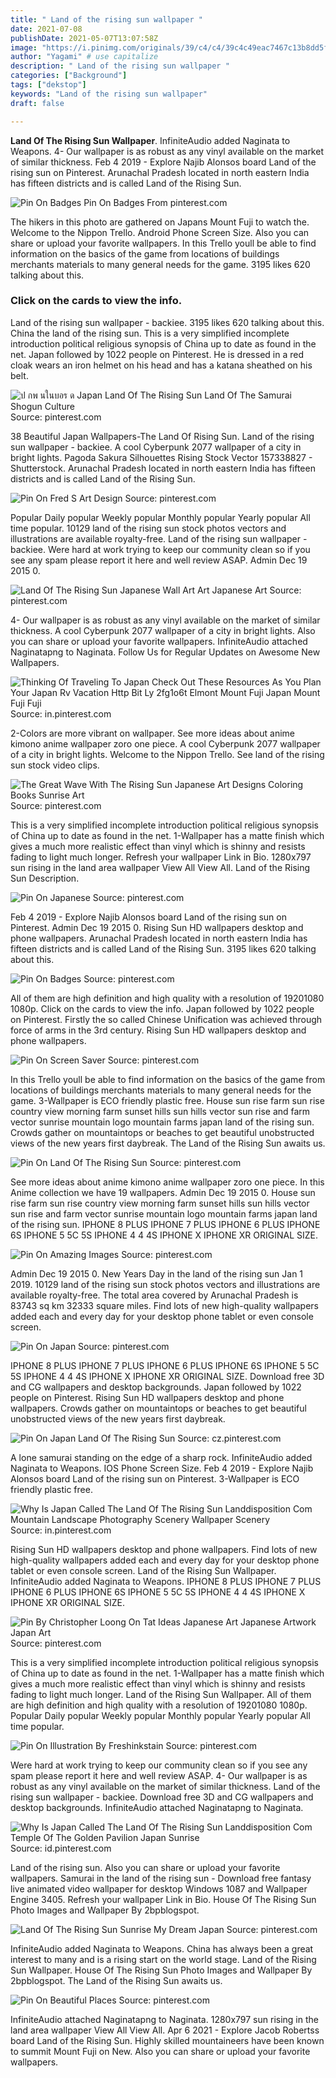 ```yaml
---
title: " Land of the rising sun wallpaper "
date: 2021-07-08
publishDate: 2021-05-07T13:07:58Z
image: "https://i.pinimg.com/originals/39/c4/c4/39c4c49eac7467c13b8dd5fc7e10e581.jpg"
author: "Yagami" # use capitalize
description: " Land of the rising sun wallpaper "
categories: ["Background"]
tags: ["dekstop"]
keywords: "Land of the rising sun wallpaper"
draft: false

---
```



**Land Of The Rising Sun Wallpaper**. InfiniteAudio added Naginata to Weapons. 4- Our wallpaper is as robust as any vinyl available on the market of similar thickness. Feb 4 2019 - Explore Najib Alonsos board Land of the rising sun on Pinterest. Arunachal Pradesh located in north eastern India has fifteen districts and is called Land of the Rising Sun.

![Pin On Badges](https://i.pinimg.com/originals/2c/e3/25/2ce32548b97dd3ded4fa549d8177bf24.jpg "Pin On Badges")
Pin On Badges From pinterest.com


The hikers in this photo are gathered on Japans Mount Fuji to watch the. Welcome to the Nippon Trello. Android Phone Screen Size. Also you can share or upload your favorite wallpapers. In this Trello youll be able to find information on the basics of the game from locations of buildings merchants materials to many general needs for the game. 3195 likes 620 talking about this.

### Click on the cards to view the info.

Land of the rising sun wallpaper - backiee. 3195 likes 620 talking about this. China the land of the rising sun. This is a very simplified incomplete introduction political religious synopsis of China up to date as found in the net. Japan followed by 1022 people on Pinterest. He is dressed in a red cloak wears an iron helmet on his head and has a katana sheathed on his belt.


![ป กพ นในบอร ด Japan Land Of The Rising Sun Land Of The Samurai Shogun Culture](https://i.pinimg.com/originals/c9/54/b0/c954b0df7b2ae1c726147ef30dd7ce2d.jpg "ป กพ นในบอร ด Japan Land Of The Rising Sun Land Of The Samurai Shogun Culture")
Source: pinterest.com

38 Beautiful Japan Wallpapers-The Land Of Rising Sun. Land of the rising sun wallpaper - backiee. A cool Cyberpunk 2077 wallpaper of a city in bright lights. Pagoda Sakura Silhouettes Rising Stock Vector 157338827 - Shutterstock. Arunachal Pradesh located in north eastern India has fifteen districts and is called Land of the Rising Sun.

![Pin On Fred S Art Design](https://i.pinimg.com/originals/4a/e6/6a/4ae66a05f998c0bbfb5bdd46c66a0203.gif "Pin On Fred S Art Design")
Source: pinterest.com

Popular Daily popular Weekly popular Monthly popular Yearly popular All time popular. 10129 land of the rising sun stock photos vectors and illustrations are available royalty-free. Land of the rising sun wallpaper - backiee. Were hard at work trying to keep our community clean so if you see any spam please report it here and well review ASAP. Admin Dec 19 2015 0.

![Land Of The Rising Sun Japanese Wall Art Art Japanese Art](https://i.pinimg.com/originals/8e/d2/ff/8ed2ff613eae539cf94bac973af21525.jpg "Land Of The Rising Sun Japanese Wall Art Art Japanese Art")
Source: pinterest.com

4- Our wallpaper is as robust as any vinyl available on the market of similar thickness. A cool Cyberpunk 2077 wallpaper of a city in bright lights. Also you can share or upload your favorite wallpapers. InfiniteAudio attached Naginatapng to Naginata. Follow Us for Regular Updates on Awesome New Wallpapers.

![Thinking Of Traveling To Japan Check Out These Resources As You Plan Your Japan Rv Vacation Http Bit Ly 2fg1o6t Elmont Mount Fuji Japan Mount Fuji Fuji](https://i.pinimg.com/originals/b8/99/2a/b8992aea52845a2523757279c21f5483.jpg "Thinking Of Traveling To Japan Check Out These Resources As You Plan Your Japan Rv Vacation Http Bit Ly 2fg1o6t Elmont Mount Fuji Japan Mount Fuji Fuji")
Source: in.pinterest.com

2-Colors are more vibrant on wallpaper. See more ideas about anime kimono anime wallpaper zoro one piece. A cool Cyberpunk 2077 wallpaper of a city in bright lights. Welcome to the Nippon Trello. See land of the rising sun stock video clips.

![The Great Wave With The Rising Sun Japanese Art Designs Coloring Books Sunrise Art](https://i.pinimg.com/originals/b3/22/3f/b3223fcbb165af57158c2de5172a4939.jpg "The Great Wave With The Rising Sun Japanese Art Designs Coloring Books Sunrise Art")
Source: pinterest.com

This is a very simplified incomplete introduction political religious synopsis of China up to date as found in the net. 1-Wallpaper has a matte finish which gives a much more realistic effect than vinyl which is shinny and resists fading to light much longer. Refresh your wallpaper Link in Bio. 1280x797 sun rising in the land area wallpaper View All View All. Land of the Rising Sun Description.

![Pin On Japanese](https://i.pinimg.com/originals/23/f2/92/23f2927e58c5a442cbf8e93fea4b127f.jpg "Pin On Japanese")
Source: pinterest.com

Feb 4 2019 - Explore Najib Alonsos board Land of the rising sun on Pinterest. Admin Dec 19 2015 0. Rising Sun HD wallpapers desktop and phone wallpapers. Arunachal Pradesh located in north eastern India has fifteen districts and is called Land of the Rising Sun. 3195 likes 620 talking about this.

![Pin On Badges](https://i.pinimg.com/originals/2c/e3/25/2ce32548b97dd3ded4fa549d8177bf24.jpg "Pin On Badges")
Source: pinterest.com

All of them are high definition and high quality with a resolution of 19201080 1080p. Click on the cards to view the info. Japan followed by 1022 people on Pinterest. Firstly the so called Chinese Unification was achieved through force of arms in the 3rd century. Rising Sun HD wallpapers desktop and phone wallpapers.

![Pin On Screen Saver](https://i.pinimg.com/originals/d2/c1/30/d2c13087d7e62c84ebb032b1cf0e9319.jpg "Pin On Screen Saver")
Source: pinterest.com

In this Trello youll be able to find information on the basics of the game from locations of buildings merchants materials to many general needs for the game. 3-Wallpaper is ECO friendly plastic free. House sun rise farm sun rise country view morning farm sunset hills sun hills vector sun rise and farm vector sunrise mountain logo mountain farms japan land of the rising sun. Crowds gather on mountaintops or beaches to get beautiful unobstructed views of the new years first daybreak. The Land of the Rising Sun awaits us.

![Pin On Land Of The Rising Sun](https://i.pinimg.com/originals/ab/d5/29/abd529bba4a7a5fd62b1c2f257397ba3.png "Pin On Land Of The Rising Sun")
Source: pinterest.com

See more ideas about anime kimono anime wallpaper zoro one piece. In this Anime collection we have 19 wallpapers. Admin Dec 19 2015 0. House sun rise farm sun rise country view morning farm sunset hills sun hills vector sun rise and farm vector sunrise mountain logo mountain farms japan land of the rising sun. IPHONE 8 PLUS IPHONE 7 PLUS IPHONE 6 PLUS IPHONE 6S IPHONE 5 5C 5S IPHONE 4 4 4S IPHONE X IPHONE XR ORIGINAL SIZE.

![Pin On Amazing Images](https://i.pinimg.com/originals/45/b5/72/45b572356b608c46e8e0557beb69d6d1.jpg "Pin On Amazing Images")
Source: pinterest.com

Admin Dec 19 2015 0. New Years Day in the land of the rising sun Jan 1 2019. 10129 land of the rising sun stock photos vectors and illustrations are available royalty-free. The total area covered by Arunachal Pradesh is 83743 sq km 32333 square miles. Find lots of new high-quality wallpapers added each and every day for your desktop phone tablet or even console screen.

![Pin On Japan](https://i.pinimg.com/originals/48/8f/d1/488fd11d935a9478fce729888d516d3d.jpg "Pin On Japan")
Source: pinterest.com

IPHONE 8 PLUS IPHONE 7 PLUS IPHONE 6 PLUS IPHONE 6S IPHONE 5 5C 5S IPHONE 4 4 4S IPHONE X IPHONE XR ORIGINAL SIZE. Download free 3D and CG wallpapers and desktop backgrounds. Japan followed by 1022 people on Pinterest. Rising Sun HD wallpapers desktop and phone wallpapers. Crowds gather on mountaintops or beaches to get beautiful unobstructed views of the new years first daybreak.

![Pin On Japan Land Of The Rising Sun](https://i.pinimg.com/736x/f3/8e/b6/f38eb66895993761197b11a48681301c.jpg "Pin On Japan Land Of The Rising Sun")
Source: cz.pinterest.com

A lone samurai standing on the edge of a sharp rock. InfiniteAudio added Naginata to Weapons. IOS Phone Screen Size. Feb 4 2019 - Explore Najib Alonsos board Land of the rising sun on Pinterest. 3-Wallpaper is ECO friendly plastic free.

![Why Is Japan Called The Land Of The Rising Sun Landdisposition Com Mountain Landscape Photography Scenery Wallpaper Scenery](https://i.pinimg.com/originals/8b/d1/63/8bd163958123350772512d23a2970d9f.png "Why Is Japan Called The Land Of The Rising Sun Landdisposition Com Mountain Landscape Photography Scenery Wallpaper Scenery")
Source: in.pinterest.com

Rising Sun HD wallpapers desktop and phone wallpapers. Find lots of new high-quality wallpapers added each and every day for your desktop phone tablet or even console screen. Land of the Rising Sun Wallpaper. InfiniteAudio added Naginata to Weapons. IPHONE 8 PLUS IPHONE 7 PLUS IPHONE 6 PLUS IPHONE 6S IPHONE 5 5C 5S IPHONE 4 4 4S IPHONE X IPHONE XR ORIGINAL SIZE.

![Pin By Christopher Loong On Tat Ideas Japanese Art Japanese Artwork Japan Art](https://i.pinimg.com/originals/bb/fe/77/bbfe77969821a34f41bcf2a5e89450b1.jpg "Pin By Christopher Loong On Tat Ideas Japanese Art Japanese Artwork Japan Art")
Source: pinterest.com

This is a very simplified incomplete introduction political religious synopsis of China up to date as found in the net. 1-Wallpaper has a matte finish which gives a much more realistic effect than vinyl which is shinny and resists fading to light much longer. Land of the Rising Sun Wallpaper. All of them are high definition and high quality with a resolution of 19201080 1080p. Popular Daily popular Weekly popular Monthly popular Yearly popular All time popular.

![Pin On Illustration By Freshinkstain](https://i.pinimg.com/736x/e0/f1/d5/e0f1d555a750fb5190ca242894858285.jpg "Pin On Illustration By Freshinkstain")
Source: pinterest.com

Were hard at work trying to keep our community clean so if you see any spam please report it here and well review ASAP. 4- Our wallpaper is as robust as any vinyl available on the market of similar thickness. Land of the rising sun wallpaper - backiee. Download free 3D and CG wallpapers and desktop backgrounds. InfiniteAudio attached Naginatapng to Naginata.

![Why Is Japan Called The Land Of The Rising Sun Landdisposition Com Temple Of The Golden Pavilion Japan Sunrise](https://i.pinimg.com/originals/34/13/0e/34130eb5ec4ef06ab2462811dc81345b.png "Why Is Japan Called The Land Of The Rising Sun Landdisposition Com Temple Of The Golden Pavilion Japan Sunrise")
Source: id.pinterest.com

Land of the rising sun. Also you can share or upload your favorite wallpapers. Samurai in the land of the rising sun - Download free fantasy live animated video wallpaper for desktop Windows 1087 and Wallpaper Engine 3405. Refresh your wallpaper Link in Bio. House Of The Rising Sun Photo Images and Wallpaper By 2bpblogspot.

![Land Of The Rising Sun Sunrise My Dream Japan](https://i.pinimg.com/originals/d0/bf/bc/d0bfbce0fe86723fff145c62d5decc9e.jpg "Land Of The Rising Sun Sunrise My Dream Japan")
Source: pinterest.com

InfiniteAudio added Naginata to Weapons. China has always been a great interest to many and is a rising start on the world stage. Land of the Rising Sun Wallpaper. House Of The Rising Sun Photo Images and Wallpaper By 2bpblogspot. The Land of the Rising Sun awaits us.

![Pin On Beautiful Places](https://i.pinimg.com/originals/39/c4/c4/39c4c49eac7467c13b8dd5fc7e10e581.jpg "Pin On Beautiful Places")
Source: pinterest.com

InfiniteAudio attached Naginatapng to Naginata. 1280x797 sun rising in the land area wallpaper View All View All. Apr 6 2021 - Explore Jacob Robertss board Land of the Rising Sun. Highly skilled mountaineers have been known to summit Mount Fuji on New. Also you can share or upload your favorite wallpapers.

